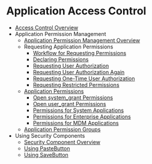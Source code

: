 # Application Access Control

- [Access Control Overview](access-token-overview.md)
- Application Permission Management
  - [Application Permission Management Overview](app-permission-mgmt-overview.md)
  - Requesting Application Permissions
    - [Workflow for Requesting Permissions](determine-application-mode.md)
    - [Declaring Permissions](declare-permissions.md)
    - [Requesting User Authorization](request-user-authorization.md)
    - [Requesting User Authorization Again](request-user-authorization-second.md)
    - [Requesting One-Time User Authorization](one-time-authorization.md)
    <!--Del-->
    - [Requesting Restricted Permissions](declare-permissions-in-acl.md)
    <!--DelEnd-->
  - [Application Permissions](app-permissions.md)
    - [Open system_grant Permissions](permissions-for-all.md)
    - [Open user_grant Permissions](permissions-for-all-user.md)
    <!--Del-->
    - [Permissions for System Applications](permissions-for-system-apps.md)
    <!--DelEnd-->
    - [Permissions for Enterprise Applications](permissions-for-enterprise-apps.md)
    - [Permissions for MDM Applications](permissions-for-mdm-apps.md)
  - [Application Permission Groups](app-permission-group-list.md)
- Using Security Components
  - [Security Component Overview](security-component-overview.md)
  - [Using PasteButton](pastebutton.md)
  - [Using SaveButton](savebutton.md)
